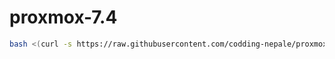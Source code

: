 # proxmox-7.4

```sh
bash <(curl -s https://raw.githubusercontent.com/codding-nepale/proxmox-7.4/main/proxmoxinstaller.sh)
```

